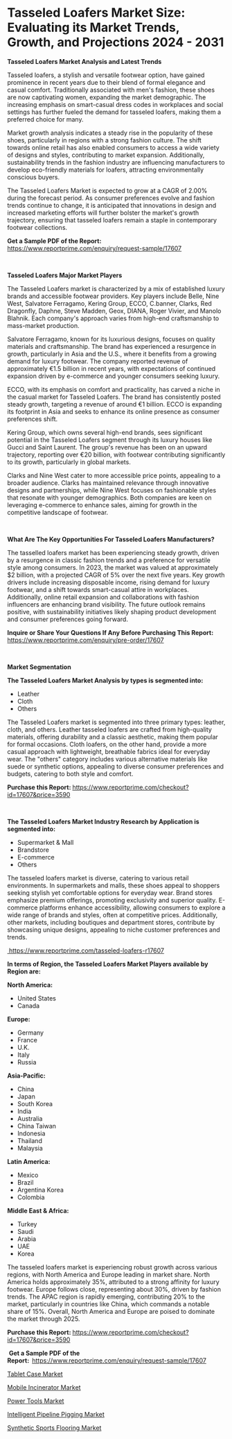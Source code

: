 <p><h1>Tasseled Loafers Market Size: Evaluating its Market Trends, Growth, and Projections 2024 - 2031</h1></p><p><strong>Tasseled Loafers Market Analysis and Latest Trends</strong></p>
<p><p>Tasseled loafers, a stylish and versatile footwear option, have gained prominence in recent years due to their blend of formal elegance and casual comfort. Traditionally associated with men's fashion, these shoes are now captivating women, expanding the market demographic. The increasing emphasis on smart-casual dress codes in workplaces and social settings has further fueled the demand for tasseled loafers, making them a preferred choice for many.</p><p>Market growth analysis indicates a steady rise in the popularity of these shoes, particularly in regions with a strong fashion culture. The shift towards online retail has also enabled consumers to access a wide variety of designs and styles, contributing to market expansion. Additionally, sustainability trends in the fashion industry are influencing manufacturers to develop eco-friendly materials for loafers, attracting environmentally conscious buyers.</p><p>The Tasseled Loafers Market is expected to grow at a CAGR of 2.00% during the forecast period. As consumer preferences evolve and fashion trends continue to change, it is anticipated that innovations in design and increased marketing efforts will further bolster the market's growth trajectory, ensuring that tasseled loafers remain a staple in contemporary footwear collections.</p></p>
<p><strong>Get a Sample PDF of the Report:&nbsp;</strong> <a href="https://www.reportprime.com/enquiry/request-sample/17607?utm_campaign=34&utm_medium=2&utm_source=Github&utm_content=ia&utm_term=19112024&utm_id=tasseled-loafers">https://www.reportprime.com/enquiry/request-sample/17607</a></p>
<p>&nbsp;</p>
<p><strong>Tasseled Loafers Major Market Players</strong></p>
<p><p>The Tasseled Loafers market is characterized by a mix of established luxury brands and accessible footwear providers. Key players include Belle, Nine West, Salvatore Ferragamo, Kering Group, ECCO, C.banner, Clarks, Red Dragonfly, Daphne, Steve Madden, Geox, DIANA, Roger Vivier, and Manolo Blahnik. Each company's approach varies from high-end craftsmanship to mass-market production.</p><p>Salvatore Ferragamo, known for its luxurious designs, focuses on quality materials and craftsmanship. The brand has experienced a resurgence in growth, particularly in Asia and the U.S., where it benefits from a growing demand for luxury footwear. The company reported revenue of approximately €1.5 billion in recent years, with expectations of continued expansion driven by e-commerce and younger consumers seeking luxury.</p><p>ECCO, with its emphasis on comfort and practicality, has carved a niche in the casual market for Tasseled Loafers. The brand has consistently posted steady growth, targeting a revenue of around €1 billion. ECCO is expanding its footprint in Asia and seeks to enhance its online presence as consumer preferences shift.</p><p>Kering Group, which owns several high-end brands, sees significant potential in the Tasseled Loafers segment through its luxury houses like Gucci and Saint Laurent. The group's revenue has been on an upward trajectory, reporting over €20 billion, with footwear contributing significantly to its growth, particularly in global markets.</p><p>Clarks and Nine West cater to more accessible price points, appealing to a broader audience. Clarks has maintained relevance through innovative designs and partnerships, while Nine West focuses on fashionable styles that resonate with younger demographics. Both companies are keen on leveraging e-commerce to enhance sales, aiming for growth in the competitive landscape of footwear.</p></p>
<p>&nbsp;</p>
<p><strong>What Are The Key Opportunities For Tasseled Loafers Manufacturers?</strong></p>
<p><p>The tasselled loafers market has been experiencing steady growth, driven by a resurgence in classic fashion trends and a preference for versatile style among consumers. In 2023, the market was valued at approximately $2 billion, with a projected CAGR of 5% over the next five years. Key growth drivers include increasing disposable income, rising demand for luxury footwear, and a shift towards smart-casual attire in workplaces. Additionally, online retail expansion and collaborations with fashion influencers are enhancing brand visibility. The future outlook remains positive, with sustainability initiatives likely shaping product development and consumer preferences going forward.</p></p>
<p><strong>Inquire or Share Your Questions If Any Before Purchasing This Report:</strong> <a href="https://www.reportprime.com/enquiry/pre-order/17607?utm_campaign=34&utm_medium=2&utm_source=Github&utm_content=ia&utm_term=19112024&utm_id=tasseled-loafers">https://www.reportprime.com/enquiry/pre-order/17607</a></p>
<p>&nbsp;</p>
<p><strong>Market Segmentation</strong></p>
<p><strong>The Tasseled Loafers Market Analysis by types is segmented into:</strong></p>
<p><ul><li>Leather</li><li>Cloth</li><li>Others</li></ul></p>
<p><p>The Tasseled Loafers market is segmented into three primary types: leather, cloth, and others. Leather tasseled loafers are crafted from high-quality materials, offering durability and a classic aesthetic, making them popular for formal occasions. Cloth loafers, on the other hand, provide a more casual approach with lightweight, breathable fabrics ideal for everyday wear. The "others" category includes various alternative materials like suede or synthetic options, appealing to diverse consumer preferences and budgets, catering to both style and comfort.</p></p>
<p><strong>Purchase this Report:&nbsp;</strong><a href="https://www.reportprime.com/checkout?id=17607&price=3590&utm_campaign=34&utm_medium=2&utm_source=Github&utm_content=ia&utm_term=19112024&utm_id=tasseled-loafers">https://www.reportprime.com/checkout?id=17607&price=3590</a></p>
<p>&nbsp;</p>
<p><strong>The Tasseled Loafers Market Industry Research by Application is segmented into:</strong></p>
<p><ul><li>Supermarket & Mall</li><li>Brandstore</li><li>E-commerce</li><li>Others</li></ul></p>
<p><p>The tasseled loafers market is diverse, catering to various retail environments. In supermarkets and malls, these shoes appeal to shoppers seeking stylish yet comfortable options for everyday wear. Brand stores emphasize premium offerings, promoting exclusivity and superior quality. E-commerce platforms enhance accessibility, allowing consumers to explore a wide range of brands and styles, often at competitive prices. Additionally, other markets, including boutiques and department stores, contribute by showcasing unique designs, appealing to niche customer preferences and trends.</p></p>
<p><a href="https://www.reportprime.com/tasseled-loafers-r17607?utm_campaign=34&utm_medium=2&utm_source=Github&utm_content=ia&utm_term=19112024&utm_id=tasseled-loafers">&nbsp;https://www.reportprime.com/tasseled-loafers-r17607</a></p>
<p><strong>In terms of Region, the Tasseled Loafers Market Players available by Region are:</strong></p>
<p>
    <p> <strong> North America: </strong>
        <ul>
            <li>United States</li>
            <li>Canada</li>
        </ul>
        </p> 
    <p> <strong> Europe: </strong>
        <ul>
            <li>Germany</li>
            <li>France</li>
            <li>U.K.</li>
            <li>Italy</li>
            <li>Russia</li>
        </ul>
        </p> 
    <p> <strong> Asia-Pacific: </strong>
        <ul>
            <li>China</li>
            <li>Japan</li>
            <li>South Korea</li>
            <li>India</li>
            <li>Australia</li>
            <li>China Taiwan</li>
            <li>Indonesia</li>
            <li>Thailand</li>
            <li>Malaysia</li>
        </ul>
        </p> 
    <p> <strong> Latin America: </strong>
        <ul>
            <li>Mexico</li>
            <li>Brazil</li>
            <li>Argentina Korea</li>
            <li>Colombia</li>
        </ul>
        </p> 
    <p> <strong> Middle East & Africa: </strong>
        <ul>
            <li>Turkey</li>
            <li>Saudi</li>
            <li>Arabia</li>
            <li>UAE</li>
            <li>Korea</li>
        </ul>
    </p>
    </p>
<p><p>The tasseled loafers market is experiencing robust growth across various regions, with North America and Europe leading in market share. North America holds approximately 35%, attributed to a strong affinity for luxury footwear. Europe follows close, representing about 30%, driven by fashion trends. The APAC region is rapidly emerging, contributing 20% to the market, particularly in countries like China, which commands a notable share of 15%. Overall, North America and Europe are poised to dominate the market through 2025.</p></p>
<p><strong>Purchase this Report: </strong><a href="https://www.reportprime.com/checkout?id=17607&price=3590&utm_campaign=34&utm_medium=2&utm_source=Github&utm_content=ia&utm_term=19112024&utm_id=tasseled-loafers">https://www.reportprime.com/checkout?id=17607&price=3590</a></p>
<p>&nbsp;<strong>Get a Sample PDF of the Report:&nbsp;&nbsp;</strong><a href="https://www.reportprime.com/enquiry/request-sample/17607?utm_campaign=34&utm_medium=2&utm_source=Github&utm_content=ia&utm_term=19112024&utm_id=tasseled-loafers">https://www.reportprime.com/enquiry/request-sample/17607</a></p>
<p><strong></strong></p>
<p><p><a href="https://github.com/AshikRahman991/Market-Research-Report-List-1/blob/main/tablet-case-market.md?utm_campaign=34&utm_medium=2&utm_source=Github&utm_content=ia&utm_term=19112024&utm_id=tasseled-loafers">Tablet Case Market</a></p><p><a href="https://issuu.com/reportprime-2/docs/mobile-incinerator-market-size-2030_9161f9c8cb4ede?utm_campaign=34&utm_medium=2&utm_source=Github&utm_content=ia&utm_term=19112024&utm_id=tasseled-loafers">Mobile Incinerator Market</a></p><p><a href="https://www.linkedin.com/pulse/power-tools-market-evolution-global-trends-regional-dynamics-rr6ge?utm_campaign=34&utm_medium=2&utm_source=Github&utm_content=ia&utm_term=19112024&utm_id=tasseled-loafers">Power Tools Market</a></p><p><a href="https://www.linkedin.com/pulse/intelligent-pipeline-pigging-market-outlook-current-assessment-c1exe?utm_campaign=34&utm_medium=2&utm_source=Github&utm_content=ia&utm_term=19112024&utm_id=tasseled-loafers">Intelligent Pipeline Pigging Market</a></p><p><a href="https://github.com/guneycigdem35/Market-Research-Report-List-5/blob/main/synthetic-sports-flooring-market.md?utm_campaign=34&utm_medium=2&utm_source=Github&utm_content=ia&utm_term=19112024&utm_id=tasseled-loafers">Synthetic Sports Flooring Market</a></p></p>